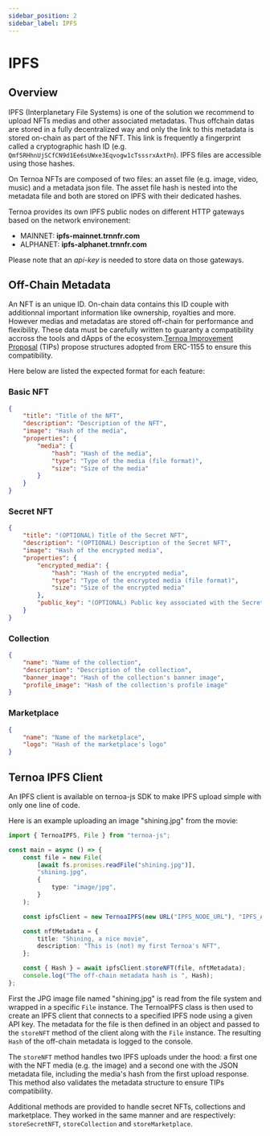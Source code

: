 ```yaml
---
sidebar_position: 2
sidebar_label: IPFS
---
```


# IPFS

## Overview

IPFS (Interplanetary File Systems) is one of the solution we recommend to upload NFTs medias and other associated metadatas. Thus offchain datas are stored in a fully decentralized way and only the link to this metadata is stored on-chain as part of the NFT. This link is frequently a fingerprint called a cryptographic hash ID (e.g. `Qmf5RHhnUjSCfCN9d1Ee6sUWxe3Eqvogw1cTsssrxAxtPn`). IPFS files are accessible using those hashes.

On Ternoa NFTs are composed of two files: an asset file (e.g. image, video, music) and a metadata json file. The asset file hash is nested into the metadata file and both are stored on IPFS with their dedicated hashes.

Ternoa provides its own IPFS public nodes on different HTTP gateways based on the network environement:

-   MAINNET: **ipfs-mainnet.trnnfr.com**
-   ALPHANET: **ipfs-alphanet.trnnfr.com**

Please note that an _api-key_ is needed to store data on those gateways.

## Off-Chain Metadata

An NFT is an unique ID. On-chain data contains this ID couple with additionnal important information like ownership, royalties and more. However medias and metadatas are stored off-chain for performance and flexibility. These data must be carefully written to guaranty a compatibility accross the tools and dApps of the ecosystem.[Ternoa Improvement Proposal](https://github.com/capsule-corp-ternoa/ternoa-proposals/tree/main/TIPs) (TIPs) propose structures adopted from ERC-1155 to ensure this compatibility.

Here below are listed the expected format for each feature:

### Basic NFT

```json
{
	"title": "Title of the NFT",
	"description": "Description of the NFT",
	"image": "Hash of the media",
	"properties": {
		"media": {
			"hash": "Hash of the media",
			"type": "Type of the media (file format)",
			"size": "Size of the media"
		}
	}
}
```

### Secret NFT

```json
{
	"title": "(OPTIONAL) Title of the Secret NFT",
	"description": "(OPTIONAL) Description of the Secret NFT",
	"image": "Hash of the encrypted media",
	"properties": {
		"encrypted_media": {
			"hash": "Hash of the encrypted media",
			"type": "Type of the encrypted media (file format)",
			"size": "Size of the encrypted media"
		},
		"public_key": "(OPTIONAL) Public key associated with the Secret NFT"
	}
}
```

### Collection

```json
{
	"name": "Name of the collection",
	"description": "Description of the collection",
	"banner_image": "Hash of the collection's banner image",
	"profile_image": "Hash of the collection's profile image"
}
```

### Marketplace

```json
{
	"name": "Name of the marketplace",
	"logo": "Hash of the marketplace's logo"
}
```

## Ternoa IPFS Client

An IPFS client is available on ternoa-js SDK to make IPFS upload simple with only one line of code.

Here is an example uploading an image "shining.jpg" from the movie:

```typescript
import { TernoaIPFS, File } from "ternoa-js";

const main = async () => {
	const file = new File(
		[await fs.promises.readFile("shining.jpg")],
		"shining.jpg",
		{
			type: "image/jpg",
		}
	);

	const ipfsClient = new TernoaIPFS(new URL("IPFS_NODE_URL"), "IPFS_API_KEY");

	const nftMetadata = {
		title: "Shining, a nice movie",
		description: "This is (not) my first Ternoa's NFT",
	};

	const { Hash } = await ipfsClient.storeNFT(file, nftMetadata);
	console.log("The off-chain metadata hash is ", Hash);
};
```

First the JPG image file named "shining.jpg" is read from the file system and wrapped in a specific `File` instance. The TernoaIPFS class is then used to create an IPFS client that connects to a specified IPFS node using a given API key. The metadata for the file is then defined in an object and passed to the `storeNFT` method of the client along with the `File` instance. The resulting `Hash` of the off-chain metadata is logged to the console.

The `storeNFT` method handles two IPFS uploads under the hood: a first one with the NFT media (e.g. the image) and a second one with the JSON metadata file, including the media's hash from the first upload response. This method also validates the metadata structure to ensure TIPs compatibility.

Additional methods are provided to handle secret NFTs, collections and marketplace. They worked in the same manner and are respectively: `storeSecretNFT`, `storeCollection` and `storeMarketplace`.
